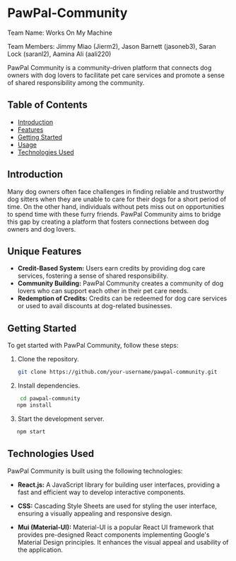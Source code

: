 # PawPal-Community

Team Name: Works On My Machine

Team Members: Jimmy Miao (Jierm2), Jason Barnett (jasoneb3), Saran Lock (saranl2), Aamina Ali (aali220)


PawPal Community is a community-driven platform that connects dog owners with dog lovers to facilitate pet care services and promote a sense of shared responsibility among the community.

## Table of Contents

- [Introduction](#introduction)
- [Features](#features)
- [Getting Started](#getting-started)
- [Usage](#usage)
- [Technologies Used](#technologies-used)

## Introduction

Many dog owners often face challenges in finding reliable and trustworthy dog sitters when they are unable to care for their dogs for a short period of time. On the other hand, individuals without pets miss out on opportunities to spend time with these furry friends. PawPal Community aims to bridge this gap by creating a platform that fosters connections between dog owners and dog lovers.

## Unique Features

- **Credit-Based System:** Users earn credits by providing dog care services, fostering a sense of shared responsibility.
- **Community Building:** PawPal Community creates a community of dog lovers who can support each other in their pet care needs.
- **Redemption of Credits:** Credits can be redeemed for dog care services or used to avail discounts at dog-related businesses.


## Getting Started

To get started with PawPal Community, follow these steps:

1. Clone the repository.
   ```bash
   git clone https://github.com/your-username/pawpal-community.git
   ```

2. Install dependencies.
```bash
    cd pawpal-community
   npm install
```

3. Start the development server.
```bash
   npm start
   ```

## Technologies Used

PawPal Community is built using the following technologies:

- **React.js:** A JavaScript library for building user interfaces, providing a fast and efficient way to develop interactive components.
  
- **CSS:** Cascading Style Sheets are used for styling the user interface, ensuring a visually appealing and responsive design.

- **Mui (Material-UI):** Material-UI is a popular React UI framework that provides pre-designed React components implementing Google's Material Design principles. It enhances the visual appeal and usability of the application.
